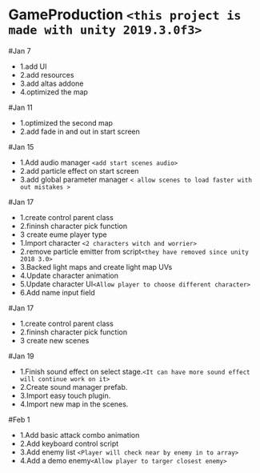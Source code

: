 # GameProduction `<this project is made with unity 2019.3.0f3>`

#Jan 7
*  1.add UI 
* 2.add resources 
* 3.add altas addone 
* 4.optimized the map 


#Jan 11
* 1.optimized the second map 
* 2.add fade in and out in start screen 

#Jan 15
* 1.Add audio manager `<add start scenes audio>`
* 2.add particle effect on start screen 
* 3.add global parameter manager `< allow scenes to load faster with out mistakes >` 
 

#Jan 17
* 1.create control parent class
* 2.fininsh character pick function
* 3 create eume player type 
* 1.Import character `<2 characters witch and worrier>`
* 2.remove particle emitter from script`<they have removed since unity 2018 3.0>`
* 3.Backed light maps and create light map UVs
* 4.Update character animation
* 5.Update character UI`<Allow player to choose different character>`
* 6.Add name input field

#Jan 17
* 1.create control parent class
* 2.fininsh character pick function
* 3 create new scenes

#Jan 19
* 1.Finish sound effect on select stage.`<It can have more sound effect will continue work on it>`
* 2.Create sound manager prefab.
* 3.Import easy touch plugin.
* 4.Import new map in the scenes.

#Feb 1
* 1.Add basic attack combo animation
* 2.Add keyboard control script
* 3.Add enemy list `<Player will check near by enemy in to array>`
* 4.Add a demo enemy`<Allow player to targer closest enemy>`
